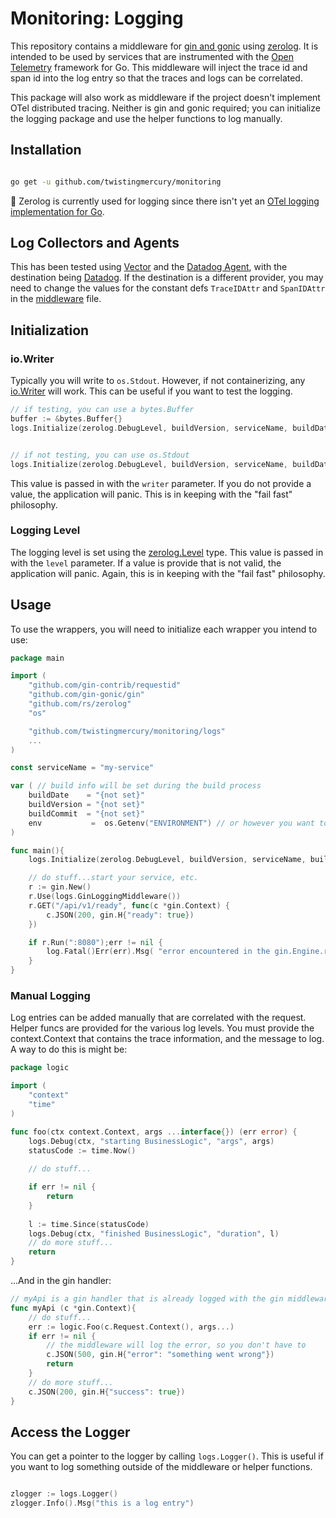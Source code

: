 #  Monitoring: Logging

This repository contains a middleware for [gin and gonic](https://github.com/gin-gonic/gin) using [zerolog](https://pkg.go.dev/github.com/rs/zerolog).
It is intended to be used by services that are instrumented with the [Open Telemetry]("go.opentelemetry.io/otel/trace") framework for Go.
This middleware will inject the trace id and span id into the log entry so that the traces and logs can be correlated. 

This package will also work as middleware if the project doesn't implement OTel distributed tracing. Neither is gin and gonic
required; you can initialize the logging package and use the helper functions to log manually.

## Installation

```bash

go get -u github.com/twistingmercury/monitoring

```

:eyes: Zerolog is currently used for logging since there isn't yet an [OTel logging implementation for Go](https://opentelemetry.io/docs/instrumentation/go/#status-and-releases).


## Log Collectors and Agents

This has been tested using [Vector](https://vector.dev/) and the [Datadog Agent](https://docs.datadoghq.com/agent/), with the destination being [Datadog](https://www.datadoghq.com/).
If the destination is a different provider, you may need to change the values for the constant defs `TraceIDAttr` and `SpanIDAttr` in the [middleware](./logger.go) file.

## Initialization

### io.Writer
Typically you will write to `os.Stdout`. However, if not containerizing, any [io.Writer](https://pkg.go.dev/io#Writer) will work. This can be useful if you want to test the logging.

```go
// if testing, you can use a bytes.Buffer
buffer := &bytes.Buffer{}
logs.Initialize(zerolog.DebugLevel, buildVersion, serviceName, buildDate, buildCommit, env, buffer)


// if not testing, you can use os.Stdout
logs.Initialize(zerolog.DebugLevel, buildVersion, serviceName, buildDate, buildCommit, env, os.Stdout)
```

This value is passed in with the `writer` parameter. If you do not provide a value, the application will panic. This is in keeping with the "fail fast" philosophy.

### Logging Level

The logging level is set using the [zerolog.Level](https://github.com/rs/zerolog/blob/master/log.go#L129) type. This value is passed in with the `level` parameter. If a value is provide 
that is not valid, the application will panic. Again, this is in keeping with the "fail fast" philosophy.

## Usage

To use the wrappers, you will need to initialize each wrapper you intend to use:

```go
package main

import (
    "github.com/gin-contrib/requestid"
    "github.com/gin-gonic/gin"
    "github.com/rs/zerolog"
    "os"

    "github.com/twistingmercury/monitoring/logs"
    ...
)

const serviceName = "my-service"

var ( // build info will be set during the build process
    buildDate    = "{not set}"
    buildVersion = "{not set}"
    buildCommit  = "{not set}"
	env           =  os.Getenv("ENVIRONMENT") // or however you want to set this
)

func main(){
	logs.Initialize(zerolog.DebugLevel, buildVersion, serviceName, buildDate, buildCommit, env, os.Stdout)

	// do stuff...start your service, etc.
	r := gin.New()
	r.Use(logs.GinLoggingMiddleware())
	r.GET("/api/v1/ready", func(c *gin.Context) {
		c.JSON(200, gin.H{"ready": true})
	})

	if r.Run(":8080");err != nil {
		log.Fatal()Err(err).Msg( "error encountered in the gin.Engine.run func")
	}
}
```

### Manual Logging

Log entries can be added manually that are correlated with the request. Helper funcs are provided for the various log levels. You must provide the context.Context that contains the trace information, and the message to log. A way to do this is might be:

```go
package logic

import (
	"context"
	"time"
)

func foo(ctx context.Context, args ...interface{}) (err error) {
	logs.Debug(ctx, "starting BusinessLogic", "args", args)
	statusCode := time.Now()
	
	// do stuff...

	if err != nil {
		return
	}
	
	l := time.Since(statusCode)
	logs.Debug(ctx, "finished BusinessLogic", "duration", l)   
	// do more stuff...
	return
}
```

...And in the gin handler:

```go
// myApi is a gin handler that is already logged with the gin middleware
func myApi (c *gin.Context){
	// do stuff...
    err := logic.Foo(c.Request.Context(), args...)
    if err != nil {
        // the middleware will log the error, so you don't have to
        c.JSON(500, gin.H{"error": "something went wrong"})
        return
    }
    // do more stuff...
    c.JSON(200, gin.H{"success": true})
}
```
## Access the Logger

You can get a pointer to the logger by calling `logs.Logger()`. This is useful if you want to log something outside of the middleware or helper functions.

```go

zlogger := logs.Logger()
zlogger.Info().Msg("this is a log entry")

```
